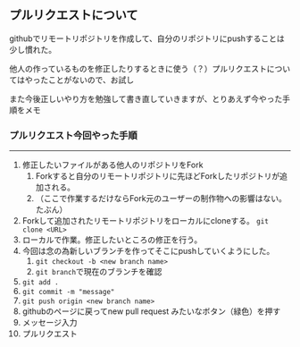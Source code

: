 ## プルリクエストについて

githubでリモートリポジトリを作成して、自分のリポジトリにpushすることは少し慣れた。

他人の作っているものを修正したりするときに使う（？）プルリクエストについてはやったことがないので、お試し

また今後正しいやり方を勉強して書き直していきますが、とりあえず今やった手順をメモ

### プルリクエスト今回やった手順
---

1. 修正したいファイルがある他人のリポジトリをFork
    1. Forkすると自分のリモートリポジトリに先ほどForkしたリポジトリが追加される。
    2. （ここで作業するだけならFork元のユーザーの制作物への影響はない。たぶん）
1. Forkして追加されたリモートリポジトリをローカルにcloneする。 `git clone <URL>`
2. ローカルで作業。修正したいところの修正を行う。
3. 今回は念の為新しいブランチを作ってそこにpushしていくようにした。
    1. `git checkout -b <new branch name>`
    2. `git branch`で現在のブランチを確認　
5. `git add .`
6. `git commit -m "message"`
7. `git push origin <new branch name>`
8. githubのページに戻ってnew pull request みたいなボタン（緑色）を押す
9. メッセージ入力
10. プルリクエスト
